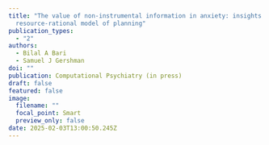 ```yaml
---
title: "The value of non-instrumental information in anxiety: insights from a
  resource-rational model of planning"
publication_types:
  - "2"
authors:
  - Bilal A Bari
  - Samuel J Gershman
doi: ""
publication: Computational Psychiatry (in press)
draft: false
featured: false
image:
  filename: ""
  focal_point: Smart
  preview_only: false
date: 2025-02-03T13:00:50.245Z
---
```

